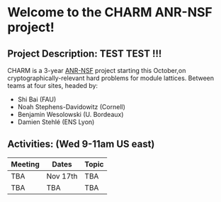 # Welcome to the CHARM ANR-NSF project!


## Project Description:  TEST TEST !!! 

CHARM is a 3-year [ANR-NSF](https://www.nsf.gov/pubs/2021/nsf21020/nsf21020.jsp) project starting this October,on cryptographically-relevant hard problems for module lattices. Between teams at four sites, headed by:

 - Shi Bai (FAU)
 - Noah Stephens-Davidowitz (Cornell)
 - Benjamin Wesolowski (U. Bordeaux)
 - Damien Stehlé (ENS Lyon)



## Activities: (Wed 9-11am US east)

| Meeting  | Dates | Topic |
| ------------- | ------------- |------------- |
| TBA  | Nov 17th  | TBA  |
| TBA  | TBA  | TBA  |
